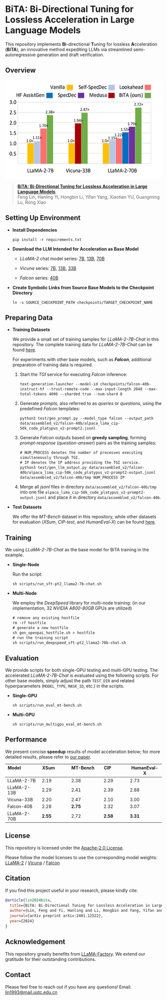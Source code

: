 # BiTA: Bi-Directional Tuning for Lossless Acceleration in Large Language Models
This repository implements **Bi**-directional **T**uning for lossless **A**cceleration (**BiTA**), an innovative method expediting LLMs via streamlined semi-autoregressive generation and draft verification.

## Overview

<p align="left"> <img src='docs/headline.png' align="center" height="320px"> </p>

> [**BiTA: Bi-Directional Tuning for Lossless Acceleration in Large Language Models**](https://arxiv.org/abs/2401.12522),   
> Feng Lin, Hanling Yi, Hongbin Li, Yifan Yang, Xiaotian YU, Guangming Lu, Rong Xiao

## Setting Up Environment

- **Install Dependencies**
  ~~~
  pip install -r requirements.txt
  ~~~

- **Download the LLM Intended for Acceleration as Base Model**
  
  + *LLaMA-2* chat model series: [7B](https://huggingface.co/meta-llama/Llama-2-7b-chat-hf), [13B](https://huggingface.co/meta-llama/Llama-2-13b-chat-hf), [70B](https://huggingface.co/meta-llama/Llama-2-70b-chat-hf)
 
  + *Vicuna* series: [7B](https://huggingface.co/lmsys/vicuna-7b-v1.3), [13B](https://huggingface.co/lmsys/vicuna-13b-v1.3), [33B](https://huggingface.co/lmsys/vicuna-33b-v1.3)
 
  + *Falcon* series: [40B](https://huggingface.co/tiiuae/falcon-40b-instruct)

- **Create Symbolic Links from Source Base Models to the Checkpoint Directory**
  ~~~
  ln -s SOURCE_CHECKPOINT_PATH checkpoints/TARGET_CHECKPOINT_NAME
  ~~~

## Preparing Data

- **Training Datasets**
  
  We provide a small set of training samples for *LLaMA-2-7B-Chat* in this repository. The complete training data for *LLaMA-2-7B-Chat* can be found [here](https://).

  For experiments with other base models, such as ***Falcon***, additional preparation of training data is required.
  
  1. Start the *TGI* service for executing *Falcon* inference:
     ~~~
     text-generation-launcher --model-id checkpoints/falcon-40b-instruct-hf --trust-remote-code --max-input-length 2048 --max-total-tokens 4096 --sharded true --num-shard 8
     ~~~
     
  2. Generate *prompts*, also referred to as *queries* or *questions*, using the predefined *Falcon* templates:
     ~~~
     python3 test/gen_prompt.py --model_type falcon --output_path data/assembled_v2/falcon-40b/alpaca_lima_cip-50k_code_platypus_v2-prompt2.jsonl
     ~~~
     
  3. Generate *Falcon* outputs based on **greedy sampling**, forming *prompt-response* (*question-answer*) pairs as the training samples:
     ~~~
     # NUM_PROCESS denotes the number of processes executing simultaneously through TGI.
     # IP denotes the IP address providing the TGI service.
     python3 test/gen_llm_output.py data/assembled_v2/falcon-40b/alpaca_lima_cip-50k_code_platypus_v2-prompt2-output.jsonl data/assembled_v2/falcon-40b/tmp NUM_PROCESS IP
     ~~~
     
  4. Merge all *jsonl* files in directory ```data/assembled_v2/falcon-40b/tmp``` into one file ```alpaca_lima_cip-50k_code_platypus_v2-prompt2-output.jsonl``` and place it in directory ```data/assembled_v2/falcon-40b```.

- **Test Datasets**
  
  We offer the *MT-Bench* dataset in this repository, while other datasets for evaluation (*XSum*, *CIP-test*, and *HumanEval-X*) can be found [here](https://).
  

## Training

  We using *LLaMA-2-7B-Chat* as the base model for BiTA training in the example.

- **Single-Node**
  
  Run the script:
  ~~~
  sh scripts/run_sft-pt2_llama2-7b-chat.sh
  ~~~

- **Multi-Node**
  
  We employ the *DeepSpeed* library for multi-node training: (in our implementation, 32 *NVIDIA A800-80GB* GPUs are utilized)
  ~~~
  # remove any existing hostfile
  rm -rf hostfile
  # generate a new hostfile
  sh gen_openpai_hostfile.sh > hostfile
  # run the training script
  sh scripts/run_deepspeed_sft-pt2_llama2-70b-chat.sh
  ~~~
  
## Evaluation

  We provide scripts for both single-GPU testing and multi-GPU testing. The accelerated *LLaMA-2-7B-Chat* is evaluated using the following scripts. For other base models, simply adjust the path ```TEST_DIR``` and related hyperparameters (```MODEL_TYPE```, ```MASK_ID```, etc.) in the scripts.

- **Single-GPU**
  ~~~
  sh scripts/run_eval_mt-bench.sh
  ~~~

- **Multi-GPU**
  ~~~
  sh scripts/run_multigpu_eval_mt-bench.sh  
  ~~~

## Performance

  We present concise **speedup** results of model acceleration below; for more detailed results, please refer to [our paper](https://arxiv.org/abs/2401.12522).
  
  | Model &nbsp; &nbsp; &nbsp; &nbsp; &nbsp; &nbsp; &nbsp; &nbsp; | XSum &nbsp; &nbsp; &nbsp; &nbsp; &nbsp; &nbsp; | MT-Bench &nbsp; &nbsp; &nbsp; | CIP &nbsp; &nbsp; &nbsp; &nbsp; &nbsp; &nbsp; &nbsp; | HumanEval-X |
  |------------------------------------|------------|------------|------------|------------|
  | LLaMA-2-7B | 2.19 | 2.38 | 2.29 | 2.73 |
  | LLaMA-2-13B | 2.29 | 2.41 | 2.39 | 2.88 |
  | Vicuna-33B | 2.20 | 2.47 | 2.10 | 3.00 |
  | Falcon-40B | 2.28 | **2.75** | 2.32 | 3.07 |
  | LLaMA-2-70B | **2.55** | 2.72 | **2.58** | **3.31** |

## License

  This repository is licensed under the [Apache-2.0 License](LICENSE).

  Please follow the model licenses to use the corresponding model weights: [LLaMA-2](https://ai.meta.com/llama/license/) / [Vicuna](https://huggingface.co/lmsys/vicuna-7b-v1.3) / [Falcon](LICENSE)

## Citation

  If you find this project useful in your research, please kindly cite:

  ```bibtex
  @article{lin2024bita,
    title={BiTA: Bi-Directional Tuning for Lossless Acceleration in Large Language Models},
    author={Lin, Feng and Yi, Hanling and Li, Hongbin and Yang, Yifan and Yu, Xiaotian and Lu, Guangming and Xiao, Rong},
    journal={arXiv preprint arXiv:2401.12522},
    year={2024}
  }
  ```

## Acknowledgement

  This repository greatly benefits from [LLaMA-Factory](https://github.com/hiyouga/LLaMA-Factory). We extend our gratitude for their outstanding contributions.

## Contact

  Please feel free to reach out if you have any questions! Email: [lin1993@mail.ustc.edu.cn](mailto:lin1993@mail.ustc.edu.cn)
